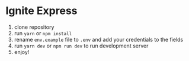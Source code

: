 # Ignite Express

1. clone repository
2. run `yarn` or `npm install`
3. rename `env.example` file to `.env` and add your credentials to the fields
4. run `yarn dev` or `npm run dev` to run development server
5. enjoy!
